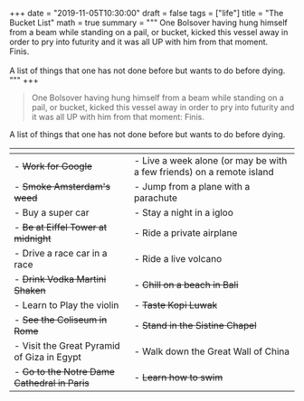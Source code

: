 +++
date = "2019-11-05T10:30:00"
draft = false
tags = ["life"]
title = "The Bucket List"
math = true
summary = """
One Bolsover having hung himself from a beam while standing on a pail, or bucket, 
kicked this vessel away in order to pry into futurity and it was all UP with him from that moment.
<br>
Finis. <br>
<br>
A list of things that one has not done before but wants to do before dying.
<br>
"""
+++

> One Bolsover having hung himself from a beam while standing on a pail, or bucket, kicked this vessel away in order to pry 
into futurity and it was all UP with him from that moment: Finis.

A list of things that one has not done before but wants to do before dying.


| <!-- -->    | <!-- -->    |
|-------------|-------------|
| - ~~Work for Google~~ | - Live a week alone (or may be with a few friends) on a remote island |
| - ~~Smoke Amsterdam's weed~~ | - Jump from a plane with a parachute |
| - Buy a super car | - Stay a night in a igloo |
| - ~~Be at Eiffel Tower at midnight~~ | - Ride a private airplane |
| - Drive a race car in a race | - Ride a live volcano |
| - ~~Drink Vodka Martini Shaken~~| - ~~Chill on a beach in Bali~~ |
| - Learn to Play the violin | - ~~Taste Kopi Luwak~~ |
| - ~~See the Coliseum in Rome~~ | - ~~Stand in the Sistine Chapel~~ |
| - Visit the Great Pyramid of Giza in Egypt | - Walk down the Great Wall of China |
| - ~~Go to the Notre Dame Cathedral in Paris~~| - ~~Learn how to swim~~ |



